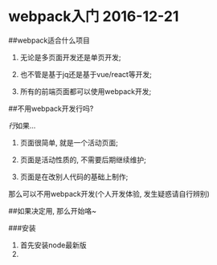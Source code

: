 # webpack入门 2016-12-21

##webpack适合什么项目   

1. 无论是多页面开发还是单页开发;   

2. 也不管是基于jq还是基于vue/react等开发;   

3. 所有的前端页面都可以使用webpack开发;

##不用webpack开发行吗?

*行*如果...   

1. 页面很简单, 就是一个活动页面;

2. 页面是活动性质的, 不需要后期继续维护;

3. 页面是在改别人代码的基础上制作;

那么可以不用webpack开发(个人开发体验, 发生疑惑请自行辨别)

##如果决定用, 那么开始咯~

###安装
1. 首先安装node最新版  
2. 


